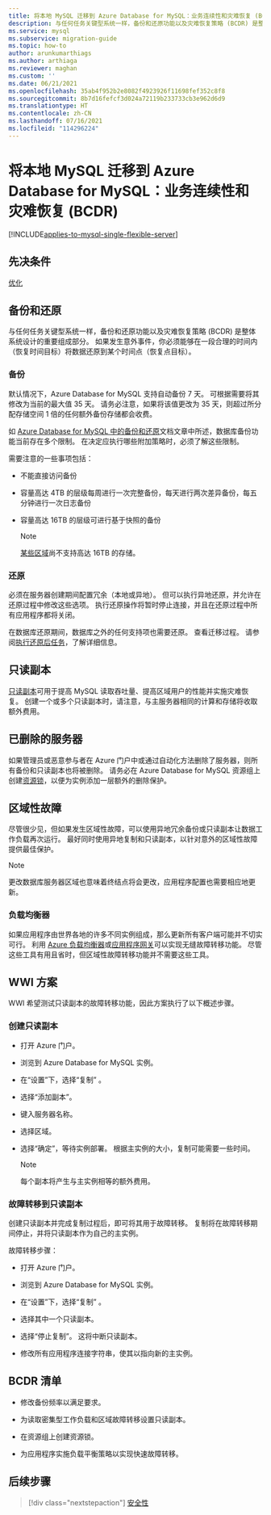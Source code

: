 ```yaml
---
title: 将本地 MySQL 迁移到 Azure Database for MySQL：业务连续性和灾难恢复 (BCDR)
description: 与任何任务关键型系统一样，备份和还原功能以及灾难恢复策略 (BCDR) 是整体系统设计的重要组成部分。
ms.service: mysql
ms.subservice: migration-guide
ms.topic: how-to
author: arunkumarthiags
ms.author: arthiaga
ms.reviewer: maghan
ms.custom: ''
ms.date: 06/21/2021
ms.openlocfilehash: 35ab4f952b2e8082f4923926f11698fef352c8f8
ms.sourcegitcommit: 8b7d16fefcf3d024a72119b233733cb3e962d6d9
ms.translationtype: HT
ms.contentlocale: zh-CN
ms.lasthandoff: 07/16/2021
ms.locfileid: "114296224"
---
```

# <a name="migrate-mysql-on-premises-to-azure-database-for-mysql-business-continuity-and-disaster-recovery-bcdr"></a>将本地 MySQL 迁移到 Azure Database for MySQL：业务连续性和灾难恢复 (BCDR)

[!INCLUDE[applies-to-mysql-single-flexible-server](../../includes/applies-to-mysql-single-flexible-server.md)]

## <a name="prerequisites"></a>先决条件

[优化](11-optimization.md)

## <a name="back-up-and-restore"></a>备份和还原

与任何任务关键型系统一样，备份和还原功能以及灾难恢复策略 (BCDR) 是整体系统设计的重要组成部分。 如果发生意外事件，你必须能够在一段合理的时间内（恢复时间目标）将数据还原到某个时间点（恢复点目标）。

### <a name="backup"></a>备份

默认情况下，Azure Database for MySQL 支持自动备份 7 天。 可根据需要将其修改为当前的最大值 35 天。 请务必注意，如果将该值更改为 35 天，则超过所分配存储空间 1 倍的任何额外备份存储都会收费。

如 [Azure Database for MySQL 中的备份和还原](../../concepts-backup.md)文档文章中所述，数据库备份功能当前存在多个限制。 在决定应执行哪些附加策略时，必须了解这些限制。

需要注意的一些事项包括：

- 不能直接访问备份

- 容量高达 4TB 的层级每周进行一次完整备份，每天进行两次差异备份，每五分钟进行一次日志备份

- 容量高达 16TB 的层级可进行基于快照的备份

    > [!NOTE]
    > [某些区域](../../concepts-pricing-tiers.md#storage)尚不支持高达 16TB 的存储。

### <a name="restore"></a>还原

必须在服务器创建期间配置冗余（本地或异地）。 但可以执行异地还原，并允许在还原过程中修改这些选项。 执行还原操作将暂时停止连接，并且在还原过程中所有应用程序都将关闭。

在数据库还原期间，数据库之外的任何支持项也需要还原。 查看迁移过程。 请参阅[执行还原后任务](../../concepts-backup.md#perform-post-restore-tasks)，了解详细信息。

## <a name="read-replicas"></a>只读副本

[只读副本](../../concepts-read-replicas.md)可用于提高 MySQL 读取吞吐量、提高区域用户的性能并实施灾难恢复。 创建一个或多个只读副本时，请注意，与主服务器相同的计算和存储将收取额外费用。

## <a name="deleted-servers"></a>已删除的服务器

如果管理员或恶意参与者在 Azure 门户中或通过自动化方法删除了服务器，则所有备份和只读副本也将被删除。 请务必在 Azure Database for MySQL 资源组上创建[资源锁](../../../azure-resource-manager/management/lock-resources.md)，以便为实例添加一层额外的删除保护。

## <a name="regional-failure"></a>区域性故障

尽管很少见，但如果发生区域性故障，可以使用异地冗余备份或只读副本让数据工作负载再次运行。 最好同时使用异地复制和只读副本，以针对意外的区域性故障提供最佳保护。

> [!NOTE]
> 更改数据库服务器区域也意味着终结点将会更改，应用程序配置也需要相应地更新。

### <a name="load-balancers"></a>负载均衡器

如果应用程序由世界各地的许多不同实例组成，那么更新所有客户端可能并不切实可行。 利用 [Azure 负载均衡器](../../../load-balancer/load-balancer-overview.md)或[应用程序网关](../../../application-gateway/overview.md)可以实现无缝故障转移功能。 尽管这些工具有用且省时，但区域性故障转移功能并不需要这些工具。

## <a name="wwi-scenario"></a>WWI 方案

WWI 希望测试只读副本的故障转移功能，因此方案执行了以下概述步骤。

### <a name="creating-a-read-replica"></a>创建只读副本

- 打开 Azure 门户。

- 浏览到 Azure Database for MySQL 实例。

- 在“设置”下，选择“复制” 。

- 选择“添加副本”。

- 键入服务器名称。

- 选择区域。

- 选择“确定”，等待实例部署。 根据主实例的大小，复制可能需要一些时间。

    > [!NOTE]
    > 每个副本将产生与主实例相等的额外费用。

### <a name="fail-over-to-read-replica"></a>故障转移到只读副本

创建只读副本并完成复制过程后，即可将其用于故障转移。 复制将在故障转移期间停止，并将只读副本作为自己的主实例。

故障转移步骤：

- 打开 Azure 门户。

- 浏览到 Azure Database for MySQL 实例。

- 在“设置”下，选择“复制” 。

- 选择其中一个只读副本。

- 选择“停止复制”。 这将中断只读副本。

- 修改所有应用程序连接字符串，使其以指向新的主实例。

## <a name="bcdr-checklist"></a>BCDR 清单

- 修改备份频率以满足要求。

- 为读取密集型工作负载和区域故障转移设置只读副本。

- 在资源组上创建资源锁。

- 为应用程序实施负载平衡策略以实现快速故障转移。  


## <a name="next-steps"></a>后续步骤

> [!div class="nextstepaction"]
> [安全性](./13-security.md)